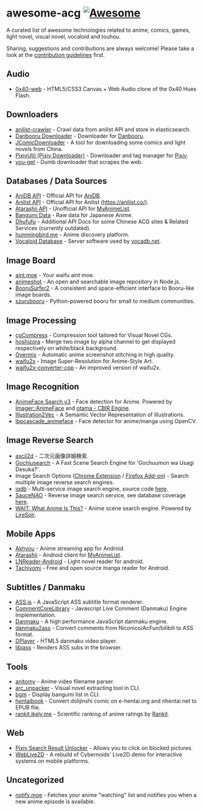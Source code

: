 # awesome-acg [![Awesome](https://cdn.rawgit.com/sindresorhus/awesome/d7305f38d29fed78fa85652e3a63e154dd8e8829/media/badge.svg)](https://github.com/sindresorhus/awesome)

A curated list of awesome technologies related to anime, comics, games, light novel, visual novel, vocaloid and touhou.

Sharing, suggestions and contributions are always welcome! Please take a look at the [contribution guidelines](https://github.com/soruly/awesome-acg/blob/master/CONTRIBUTING.md) first.

## Audio

* [0x40-web](https://github.com/mon/0x40-web) - HTML5/CSS3 Canvas + Web Audio clone of the 0x40 Hues Flash.

## Downloaders

* [anilist-crawler](https://github.com/soruly/anilist-crawler) - Crawl data from anilist API and store in elasticsearch.
* [Danbooru Downloader](https://github.com/Nandaka/DanbooruDownloader) - Downloader for [Danbooru](https://danbooru.donmai.us/).
* [JComicDownloader](https://github.com/abc9070410/JComicDownloader) - A tool for downloading some comics and light novels from China.
* [PixivUtil (Pixiv Downloader)](https://github.com/Nandaka/PixivUtil2) - Downloader and tag manager for [Pixiv](http://www.pixiv.net/).
* [you-get](https://github.com/soimort/you-get) - Dumb downloader that scrapes the web.

## Databases / Data Sources

* [AniDB API](https://wiki.anidb.net/w/API) - Official API for [AniDB](https://anidb.net/).
* [Anilist API](https://github.com/joshstar/AniList-API-Docs) - Official API for Anilist (https://anilist.co/).
* [Atarashii API](https://bitbucket.org/ratan12/atarashii-api) - Unofficial API for [MyAnimeList](http://myanimelist.net/).
* [Bangumi Data](https://github.com/bangumi-data/bangumi-data) - Raw data for Japanese Anime.
* [Dhufufu](https://github.com/sorz/dhufufu) - Additional API Docs for some Chinese ACG sites & Related Services (currently outdated).
* [hummingbird.me](https://github.com/hummingbird-me) - Anime discovery platform.
* [Vocaloid Database](https://github.com/VocaDB/vocadb) - Server software used by [vocadb.net](http://vocadb.net/).

## Image Board

* [aint.moe](https://github.com/maxpowa/aint.moe) - Your waifu aint moe.
* [animeshot](https://github.com/bitinn/animeshot) - An open and searchable image repository in Node.js.
* [BooruSurfer2](https://github.com/spillerrec/BooruSurfer2) - A consistent and space-efficient interface to Booru-like image boards.
* [szurubooru](https://github.com/rr-/szurubooru) - Python-powered booru for small to medium communities.

## Image Processing

* [cgCompress](https://github.com/spillerrec/cgCompress) - Compression tool tailored for Visual Novel CGs.
* [hoshizora](https://github.com/BlueCocoa/hoshizora) - Merge two image by alpha channel to get displayed respectively on white/black background.
* [Overmix](https://github.com/spillerrec/Overmix) - Automatic anime screenshot stitching in high quality.
* [waifu2x](https://github.com/nagadomi/waifu2x) - Image Super-Resolution for Anime-Style Art.
* [waifu2x-converter-cpp](https://github.com/tanakamura/waifu2x-converter-cpp) - An improved version of waifu2x.

## Image Recognition

* [AnimeFace Search v3](http://animeface3.libotama.so/) - Face detection for Anime. Powered by [Imager::AnimeFace](http://anime.udp.jp/imager-animeface.html) and [otama - CBIR Engine](https://github.com/nagadomi/otama).
* [Illustration2Vec](https://github.com/rezoo/illustration2vec) - A Semantic Vector Representation of Illustrations.
* [lbpcascade_animeface](https://github.com/nagadomi/lbpcascade_animeface) - Face detector for anime/manga using OpenCV.

## Image Reverse Search

* [ascii2d](http://www.ascii2d.net/) - 二次元画像詳細検索.
* [Gochiusearch](https://github.com/ksasao/Gochiusearch) - A Fast Scene Search Engine for 'Gochuumon wa Usagi Desuka?'.
* Image Search Options ([Chrome Extension](https://chrome.google.com/webstore/detail/image-search-options/kljmejbpilkadikecejccebmccagifhl) / [Firefox Add-on](https://addons.mozilla.org/en-US/firefox/addon/image-search-options/)) - Search multiple image reverse search engines.
* [iqdb](https://iqdb.org/) - Multi-service image search engine, source code [here](https://iqdb.org/code/).
* [SauceNAO](https://saucenao.com/) - Reverse image search service, see database coverage [here](https://saucenao.com/status.html).
* [WAIT: What Anime Is This?](https://github.com/soruly/whatanime.ga) - Anime scene search engine. Powered by [LireSolr](https://bitbucket.org/dermotte/liresolr).

## Mobile Apps

* [Akhyou](https://github.com/dulleh/akhyou) - Anime streaming app for Android.
* [Atarashii](https://github.com/AnimeNeko/Atarashii) - Android client for [MyAnimeList](http://myanimelist.net/).
* [LNReader-Android](https://github.com/calvinaquino/LNReader-Android) - Light novel reader for android.
* [Tachiyomi](https://github.com/inorichi/tachiyomi) - Free and open source manga reader for Android.

## Subtitles / Danmaku

* [ASS.js](https://github.com/weizhenye/ASS) - A JavaScript ASS subtitle format renderer.
* [CommentCoreLibrary](https://github.com/jabbany/CommentCoreLibrary) - Javascript Live Comment (Danmaku) Engine Implementation.
* [Danmaku](https://github.com/weizhenye/Danmaku) - A high performance JavaScript danmaku engine.
* [danmaku2ass](https://github.com/m13253/danmaku2ass) - Convert comments from Niconico/AcFun/bilibili to ASS format.
* [DPlayer](https://github.com/DIYgod/DPlayer) - HTML5 danmaku video player.
* [libjass](https://github.com/Arnavion/libjass) - Renders ASS subs in the browser.

## Tools

* [anitomy](https://github.com/erengy/anitomy) - Anime video filename parser.
* [arc_unpacker](https://github.com/vn-tools/arc_unpacker) - Visual novel extracting tool in CLI.
* [bgm](https://github.com/egoist/bgm) - Display bangumi list in CLI.
* [hentaibook](https://github.com/MoeOverflow/hentaibook) - Convert dolijinshi comic on e-hentai.org and nhentai.net to EPUB file.
* [rankit.ikely.me](http://rankit.ikely.me/) - Scientific ranking of anime ratings by [Rankit](https://github.com/wattlebird/ranking).

## Web

* [Pixiv Search Result Unlocker](https://github.com/soruly/Pixiv-Search-Result-Unlocker) - Allows you to click on blocked pictures.
* [WebLive2D](https://github.com/yutarochan/WebLive2D) - A rebuild of Cybernoids' Live2D demo for interactive systems on mobile platforms.

## Uncategorized

* [notify.moe](https://github.com/animenotifier/notify.moe) - Fetches your anime "watching" list and notifies you when a new anime episode is available.
